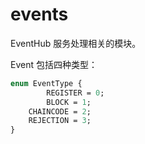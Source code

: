 # events
EventHub 服务处理相关的模块。

Event 包括四种类型：

```protobuf
enum EventType {
        REGISTER = 0;
        BLOCK = 1;
	CHAINCODE = 2;
	REJECTION = 3;
}
```
